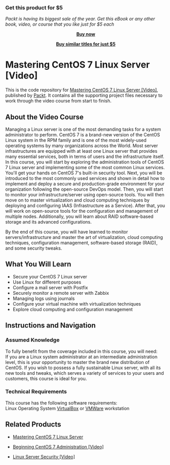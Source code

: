 
### Get this product for $5

<i>Packt is having its biggest sale of the year. Get this eBook or any other book, video, or course that you like just for $5 each</i>


<b><p align='center'>[Buy now](https://packt.link/9781785282393)</p></b>


<b><p align='center'>[Buy similar titles for just $5](https://subscription.packtpub.com/search)</p></b>


# Mastering CentOS 7 Linux Server [Video]
This is the code repository for [Mastering CentOS 7 Linux Server [Video]](https://www.packtpub.com/networking-and-servers/mastering-centos-7-linux-server-video?utm_source=github&utm_medium=repository&utm_campaign=9781787284524), published by [Packt](https://www.packtpub.com/?utm_source=github). It contains all the supporting project files necessary to work through the video course from start to finish.
## About the Video Course
Managing a Linux server is one of the most demanding tasks for a system administrator to perform. CentOS 7 is a brand-new version of the CentOS Linux system in the RPM family and is one of the most widely-used operating systems by many organizations across the World. Most server infrastructures are equipped with at least one Linux server that provides many essential services, both in terms of users and the infrastructure itself.
In this course, you will start by exploring the administration tools of CentOS 7 Linux server and implementing some of the most common Linux services. You'll get your hands on CentOS 7's built-in security tool. Next, you will be introduced to the most commonly used services and shown in detail how to implement and deploy a secure and production-grade environment for your organization following the open-source DevOps model. Then, you will start to monitor your infrastructure/server using open-source tools. You will then move on to master virtualization and cloud computing techniques by deploying and configuring IAAS (Infrastructure as a Service). After that, you will work on open-source tools for the configuration and management of multiple nodes. Additionally, you will learn about RAID software-based storage and its advanced configurations.

By the end of this course, you will have learned to monitor servers/infrastructure and master the art of virtualization, cloud computing techniques, configuration management, software-based storage (RAID), and some security tweaks.

<H2>What You Will Learn</H2>
<DIV class=book-info-will-learn-text>
<UL>
<LI>Secure your CentOS 7 Linux server 
<LI>Use Linux for different purposes 
<LI>Configure a mail server with Postfix 
<LI>Securely monitor a remote server with Zabbix 
<LI>Managing logs using journals 
<LI>Configure your virtual machine with virtualization techniques
<LI>Explore cloud computing and configuration management </LI></UL></DIV>

## Instructions and Navigation
### Assumed Knowledge
To fully benefit from the coverage included in this course, you will need:<br/>
If you are a Linux system administrator at an intermediate administration level, this is your opportunity to master the brand new distribution of CentOS. If you wish to possess a fully sustainable Linux server, with all its new tools and tweaks, which serves a variety of services to your users and customers, this course is ideal for you.
### Technical Requirements
This course has the following software requirements:<br/>
Linux Operating System
[VirtualBox](https://www.virtualbox.org/) or [VMWare](https://www.vmware.com/in.html) workstation

## Related Products
* [Mastering CentOS 7 Linux Server](https://www.packtpub.com/networking-and-servers/mastering-centos-7-linux-server?utm_source=github&utm_medium=repository&utm_campaign=9781785282393)

* [Beginning CentOS 7 Administration [Video]](https://www.packtpub.com/networking-and-servers/beginning-centos-7-administration-video?utm_source=github&utm_medium=repository&utm_campaign=9781788294973)

* [Linux Server Security [Video]](https://www.packtpub.com/virtualization-and-cloud/linux-server-security-video?utm_source=github&utm_medium=repository&utm_campaign=9781789131888)

